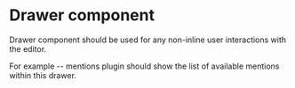 # Drawer component
Drawer component should be used for any non-inline user interactions
with the editor.

For example -- mentions plugin should show the list of available mentions
within this drawer.
